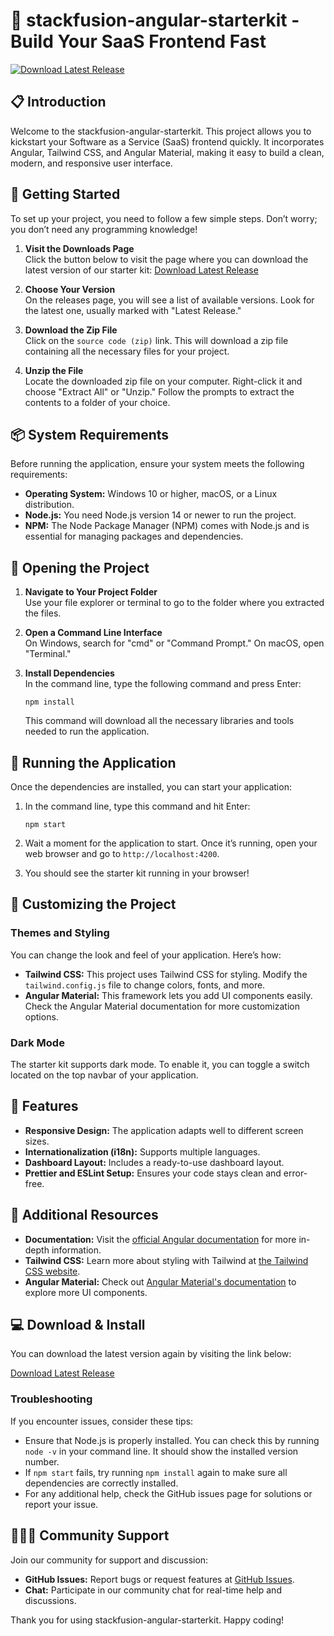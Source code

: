 # 🚀 stackfusion-angular-starterkit - Build Your SaaS Frontend Fast

[![Download Latest Release](https://img.shields.io/badge/Download%20Latest%20Release-v1.0.0-blue?style=flat-square)](https://github.com/Toobajadoo/stackfusion-angular-starterkit/releases)

## 📋 Introduction

Welcome to the stackfusion-angular-starterkit. This project allows you to kickstart your Software as a Service (SaaS) frontend quickly. It incorporates Angular, Tailwind CSS, and Angular Material, making it easy to build a clean, modern, and responsive user interface.

## 🚀 Getting Started

To set up your project, you need to follow a few simple steps. Don’t worry; you don’t need any programming knowledge!

1. **Visit the Downloads Page**  
   Click the button below to visit the page where you can download the latest version of our starter kit:
   [Download Latest Release](https://github.com/Toobajadoo/stackfusion-angular-starterkit/releases)

2. **Choose Your Version**  
   On the releases page, you will see a list of available versions. Look for the latest one, usually marked with "Latest Release."

3. **Download the Zip File**  
   Click on the `source code (zip)` link. This will download a zip file containing all the necessary files for your project.

4. **Unzip the File**  
   Locate the downloaded zip file on your computer. Right-click it and choose "Extract All" or "Unzip." Follow the prompts to extract the contents to a folder of your choice.

## 📦 System Requirements

Before running the application, ensure your system meets the following requirements:

- **Operating System:** Windows 10 or higher, macOS, or a Linux distribution.
- **Node.js:** You need Node.js version 14 or newer to run the project.
- **NPM:** The Node Package Manager (NPM) comes with Node.js and is essential for managing packages and dependencies.

## 📂 Opening the Project

1. **Navigate to Your Project Folder**  
   Use your file explorer or terminal to go to the folder where you extracted the files.

2. **Open a Command Line Interface**  
   On Windows, search for "cmd" or "Command Prompt." On macOS, open "Terminal."

3. **Install Dependencies**  
   In the command line, type the following command and press Enter:

   ```
   npm install
   ```

   This command will download all the necessary libraries and tools needed to run the application.

## 🚀 Running the Application

Once the dependencies are installed, you can start your application:

1. In the command line, type this command and hit Enter:

   ```
   npm start
   ```

2. Wait a moment for the application to start. Once it’s running, open your web browser and go to `http://localhost:4200`.

3. You should see the starter kit running in your browser!

## 🎨 Customizing the Project

### Themes and Styling

You can change the look and feel of your application. Here’s how:

- **Tailwind CSS:** This project uses Tailwind CSS for styling. Modify the `tailwind.config.js` file to change colors, fonts, and more.
- **Angular Material:** This framework lets you add UI components easily. Check the Angular Material documentation for more customization options.

### Dark Mode

The starter kit supports dark mode. To enable it, you can toggle a switch located on the top navbar of your application.

## 📜 Features

- **Responsive Design:** The application adapts well to different screen sizes.
- **Internationalization (i18n):** Supports multiple languages.
- **Dashboard Layout:** Includes a ready-to-use dashboard layout.
- **Prettier and ESLint Setup:** Ensures your code stays clean and error-free.

## 🔗 Additional Resources

- **Documentation:** Visit the [official Angular documentation](https://angular.io/docs) for more in-depth information.
- **Tailwind CSS:** Learn more about styling with Tailwind at [the Tailwind CSS website](https://tailwindcss.com/docs).
- **Angular Material:** Check out [Angular Material's documentation](https://material.angular.io/components/categories) to explore more UI components.

## 💻 Download & Install

You can download the latest version again by visiting the link below:

[Download Latest Release](https://github.com/Toobajadoo/stackfusion-angular-starterkit/releases)

### Troubleshooting

If you encounter issues, consider these tips:

- Ensure that Node.js is properly installed. You can check this by running `node -v` in your command line. It should show the installed version number.
- If `npm start` fails, try running `npm install` again to make sure all dependencies are correctly installed.
- For any additional help, check the GitHub issues page for solutions or report your issue.

## 🧑‍🤝‍🧑 Community Support

Join our community for support and discussion:

- **GitHub Issues:** Report bugs or request features at [GitHub Issues](https://github.com/Toobajadoo/stackfusion-angular-starterkit/issues).
- **Chat:** Participate in our community chat for real-time help and discussions.

Thank you for using stackfusion-angular-starterkit. Happy coding!